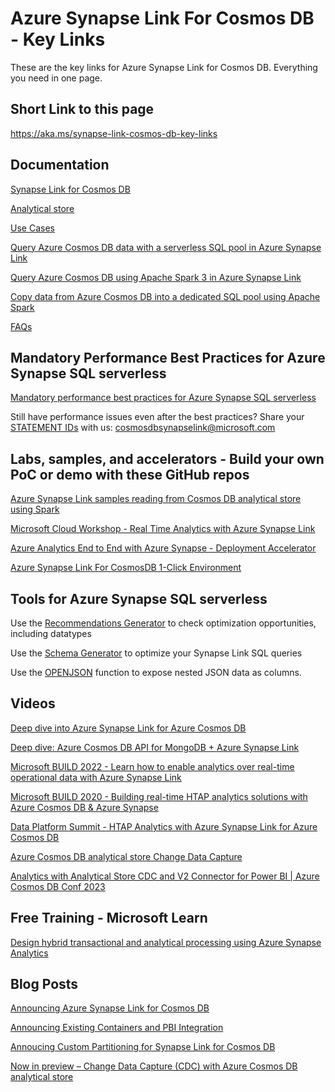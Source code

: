 # Azure Synapse Link For Cosmos DB - Key Links

These are the key links for Azure Synapse Link for Cosmos DB. Everything you need in one page.

## Short Link to this page

https://aka.ms/synapse-link-cosmos-db-key-links

## Documentation

[Synapse Link for Cosmos DB](https://docs.microsoft.com/en-us/azure/cosmos-db/synapse-link)

[Analytical store](https://docs.microsoft.com/en-us/azure/cosmos-db/analytical-store-introduction)

[Use Cases](https://docs.microsoft.com/en-us/azure/cosmos-db/synapse-link-use-cases)

[Query Azure Cosmos DB data with a serverless SQL pool in Azure Synapse Link](https://docs.microsoft.com/en-us/azure/synapse-analytics/sql/query-cosmos-db-analytical-store?tabs=openrowset-key)

[Query Azure Cosmos DB using Apache Spark 3 in Azure Synapse Link](https://docs.microsoft.com/en-us/azure/synapse-analytics/synapse-link/how-to-query-analytical-store-spark-3)

[Copy data from Azure Cosmos DB into a dedicated SQL pool using Apache Spark](https://docs.microsoft.com/en-us/azure/synapse-analytics/synapse-link/how-to-copy-to-sql-pool)

[FAQs](https://docs.microsoft.com/en-us/azure/cosmos-db/synapse-link-frequently-asked-questions)

## Mandatory Performance Best Practices for Azure Synapse SQL serverless

[Mandatory performance best practices for Azure Synapse SQL serverless](https://techcommunity.microsoft.com/t5/azure-synapse-analytics-blog/best-practices-for-integrating-serverless-sql-pool-with-cosmos/ba-p/3257975)

Still have performance issues even after the best practices? Share your [STATEMENT IDs](https://techcommunity.microsoft.com/t5/azure-synapse-analytics-blog/how-to-provide-statement-id-in-the-serverless-sql-pool-support/ba-p/3532926) with us: cosmosdbsynapselink@microsoft.com 

## Labs, samples, and accelerators - Build your own PoC or demo with these GitHub repos

[Azure Synapse Link samples reading from Cosmos DB analytical store using Spark](https://github.com/Azure-Samples/Synapse/tree/main/Notebooks/PySpark/Synapse%20Link%20for%20Cosmos%20DB%20samples)

[Microsoft Cloud Workshop - Real Time Analytics with Azure Synapse Link](https://github.com/microsoft/MCW-Cosmos-DB-Real-Time-Advanced-Analytics/blob/main/Hands-on%20lab/HOL%20step-by%20step%20-%20Cosmos%20DB%20real-time%20advanced%20analytics.md)

[Azure Analytics End to End with Azure Synapse - Deployment Accelerator](https://github.com/Azure/azure-synapse-analytics-end2end)

[Azure Synapse Link For CosmosDB 1-Click Environment](https://github.com/Azure/Test-Drive-Synapse-Link-For-CosmosDB-With-1-Click)

## Tools for Azure Synapse SQL serverless

Use the [Recommendations Generator](https://raw.githubusercontent.com/JocaPC/qpi/master/build/synapse-sql/qpi.sql) to check optimization opportunities, including datatypes

Use the [Schema Generator](https://htmlpreview.github.io/?https://github.com/Azure-Samples/Synapse/blob/main/SQL/tools/cosmosdb/generate-openrowset.html) to optimize your Synapse Link SQL queries

Use the [OPENJSON](https://docs.microsoft.com/en-us/sql/t-sql/functions/openjson-transact-sql?view=sql-server-ver15) function to expose nested JSON data as columns.


## Videos

[Deep dive into Azure Synapse Link for Azure Cosmos DB](https://youtu.be/Wr1Cuhq7c0Y)

[Deep dive: Azure Cosmos DB API for MongoDB + Azure Synapse Link](https://www.youtube.com/watch?v=iItNxN2EJ9U)

[Microsoft BUILD 2022 - Learn how to enable analytics over real-time operational data with Azure Synapse Link](https://mybuild.microsoft.com/en-US/sessions/8b7ad5f0-d724-4c57-9e00-ae02874ddd0b?source=sessions)

[Microsoft BUILD 2020 - Building real-time HTAP analytics solutions with Azure Cosmos DB & Azure Synapse](https://www.youtube.com/watch?v=faob1tuaTlQ)

[Data Platform Summit - HTAP Analytics with Azure Synapse Link for Azure Cosmos DB](https://www.youtube.com/watch?v=-1zyL56TaQQ)

[Azure Cosmos DB analytical store Change Data Capture](https://www.youtube.com/watch?v=0e0b9gjtzv4)

[Analytics with Analytical Store CDC and V2 Connector for Power BI | Azure Cosmos DB Conf 2023
](https://www.youtube.com/watch?v=U6K9P-1snd0)

## Free Training - Microsoft Learn

[Design hybrid transactional and analytical processing using Azure Synapse Analytics](https://aka.ms/learnlive-20220524G)

## Blog Posts

[Announcing Azure Synapse Link for Cosmos DB](https://devblogs.microsoft.com/cosmosdb/synapse-sql-serverless-preview/)

[Announcing Existing Containers and PBI Integration](https://devblogs.microsoft.com/cosmosdb/azure-synapse-link-existing-containers-and-power-bi-integration/)

[Annoucing Custom Partitioning for Synapse Link for Cosmos DB](https://devblogs.microsoft.com/cosmosdb/custom-partitioning-azure-synapse-link/)

[Now in preview – Change Data Capture (CDC) with Azure Cosmos DB analytical store](https://devblogs.microsoft.com/cosmosdb/now-in-preview-change-data-capture-cdc-with-azure-cosmos-db-analytical-store/)
